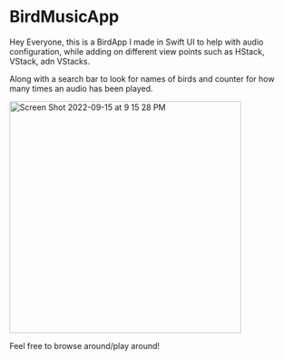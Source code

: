 # BirdMusicApp

Hey Everyone, this is a BirdApp I made in Swift UI to help with audio configuration, 
while adding on different view points such as HStack, VStack, adn VStacks.

Along with a search bar to look for names of birds and counter for how many times an audio has been played.

<img width="408" alt="Screen Shot 2022-09-15 at 9 15 28 PM" src="https://user-images.githubusercontent.com/52630999/190543286-fc4cfb99-4429-4be2-8867-d6ec988ac758.png">


Feel free to browse around/play around!
